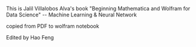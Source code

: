 This is Jalil Villalobos Alva's book "Beginning Mathematica and Wolfram for Data Science" -- Machine Learning & Neural Network

copied from PDF to wolfram notebook 

Edited by Hao Feng
